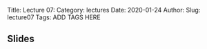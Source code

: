 Title: Lecture 07:
Category: lectures
Date: 2020-01-24
Author: 
Slug: lecture07
Tags: ADD TAGS HERE


## Slides
<!-- - [PDF | Lecture 1: Description]({attach}presentation/Lecture1_Data.pdf) -->